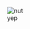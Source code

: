 ![nut](https://github.com/Orphanlol/ireadyappchunks/assets/83834491/0435e774-f215-4a9d-973d-d6175247f668) <br>
yep
